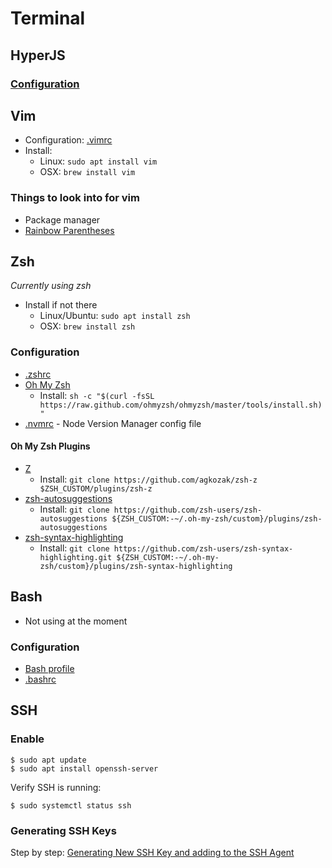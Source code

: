 # Terminal

## HyperJS

### [Configuration](https://github.com/BradNut/dotfiles/blob/master/.hyper.js)

## Vim

- Configuration: [.vimrc](https://github.com/BradNut/dotfiles/blob/master/.vimrc)
- Install:
  - Linux: `sudo apt install vim`
  - OSX: `brew install vim`

### Things to look into for vim

- Package manager
- [Rainbow Parentheses](https://github.com/frazrepo/vim-rainbow)

## Zsh

_Currently using zsh_

- Install if not there
  - Linux/Ubuntu: `sudo apt install zsh`
  - OSX: `brew install zsh`

### Configuration

- [.zshrc](https://github.com/BradNut/dotfiles/blob/master/.zshrc)
- [Oh My Zsh](https://ohmyzsh.sh)
  - Install: `sh -c "$(curl -fsSL https://raw.github.com/ohmyzsh/ohmyzsh/master/tools/install.sh)"`
- [.nvmrc](https://github.com/BradNut/dotfiles/blob/master/.zshrc) - Node Version Manager config file

#### Oh My Zsh Plugins

- [Z](https://github.com/agkozak/zsh-z)
  - Install: `git clone https://github.com/agkozak/zsh-z $ZSH_CUSTOM/plugins/zsh-z`
- [zsh-autosuggestions](https://github.com/zsh-users/zsh-autosuggestions)
  - Install: `git clone https://github.com/zsh-users/zsh-autosuggestions ${ZSH_CUSTOM:-~/.oh-my-zsh/custom}/plugins/zsh-autosuggestions`
- [zsh-syntax-highlighting](https://github.com/zsh-users/zsh-syntax-highlighting)
  - Install: `git clone https://github.com/zsh-users/zsh-syntax-highlighting.git ${ZSH_CUSTOM:-~/.oh-my-zsh/custom}/plugins/zsh-syntax-highlighting`

## Bash

- Not using at the moment

### Configuration

- [Bash profile](https://github.com/BradNut/dotfiles/blob/master/.bash_profile)
- [.bashrc](https://github.com/BradNut/dotfiles/blob/master/.bashrc)

## SSH

### Enable

```
$ sudo apt update
$ sudo apt install openssh-server
```

Verify SSH is running:

```
$ sudo systemctl status ssh
```

### Generating SSH Keys

Step by step: [Generating New SSH Key and adding to the SSH Agent](https://docs.github.com/en/github/authenticating-to-github/generating-a-new-ssh-key-and-adding-it-to-the-ssh-agent)
